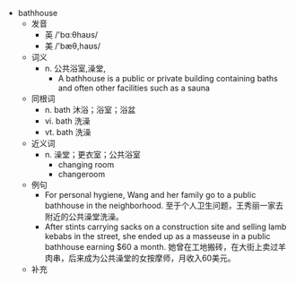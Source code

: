- bathhouse
  - 发音
    - 英 /'bɑːθhaʊs/
    - 美 /'bæθ,haʊs/
  - 词义
    - n. 公共浴室,澡堂,
      - A bathhouse is a public or private building containing baths and often other facilities such as a sauna
  - 同根词
    - n. bath 沐浴；浴室；浴盆
    - vi. bath 洗澡
    - vt. bath 洗澡
  - 近义词
    - n. 澡堂；更衣室；公共浴室
      - changing room
      - changeroom
  - 例句
    - For personal hygiene, Wang and her family go to a public bathhouse in the neighborhood. 至于个人卫生问题，王秀丽一家去附近的公共澡堂洗澡。
    - After stints carrying sacks on a construction site and selling lamb kebabs in the street, she ended up as a masseuse in a public bathhouse earning $60 a month. 她曾在工地搬砖，在大街上卖过羊肉串，后来成为公共澡堂的女按摩师，月收入60美元。
  - 补充